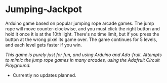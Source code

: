 # Jumping-Jackpot
Arduino game based on popular jumping rope arcade games. The jump rope will move counter-clockwise, and you must click the right button and hold it once it is at the 10th light. There's no time limit, but if you press the button at the wrong pixel its game over. The game continues for 5 levels, and each level gets faster if you win. 

*This game is purely just for fun, and using Arduino and Ada-fruit. Attempts to mimic the jump rope games in many arcades, using the Adafruit Circuit Playground.*
* Currently no updates planned.


